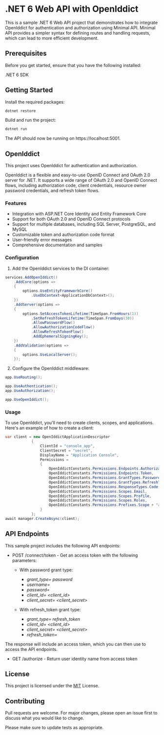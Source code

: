 # .NET 6 Web API with OpenIddict

This is a sample .NET 6 Web API project that demonstrates how to integrate OpenIddict for authentication and authorization using Minimal API.
Minimal API provides a simpler syntax for defining routes and handling requests, which can lead to more efficient development.


## Prerequisites
Before you get started, ensure that you have the following installed:

.NET 6 SDK

## Getting Started

Install the required packages:

```bash
dotnet restore
```
Build and run the project:

```bash
dotnet run
```
The API should now be running on https://localhost:5001.

## OpenIddict
This project uses OpenIddict for authentication and authorization. 

OpenIddict is a flexible and easy-to-use OpenID Connect and OAuth 2.0 server for .NET. 
It supports a wide range of OAuth 2.0 and OpenID Connect flows, including authorization code, client credentials, resource owner password credentials, and refresh token flows.

### Features
- Integration with ASP.NET Core Identity and Entity Framework Core 
- Support for both OAuth 2.0 and OpenID Connect protocols
- Support for multiple databases, including SQL Server, PostgreSQL, and MySQL
- Customizable token and authorization code format
- User-friendly error messages
- Comprehensive documentation and samples


### Configuration
1. Add the OpenIddict services to the DI container:
```csharp
services.AddOpenIddict()
    .AddCore(options =>
    {
        options.UseEntityFrameworkCore()
            .UseDbContext<ApplicationDbContext>();
    })
    .AddServer(options =>
    {
        options.SetAccessTokenLifetime(TimeSpan.FromHours(1))
            .SetRefreshTokenLifetime(TimeSpan.FromDays(30))
            .AllowPasswordFlow()
            .AllowAuthorizationCodeFlow()
            .AllowRefreshTokenFlow()
            .AddEphemeralSigningKey();
    })
    .AddValidation(options =>
    {
        options.UseLocalServer();
    });
```
2. Configure the OpenIddict middleware:
```csharp
app.UseRouting();

app.UseAuthentication();
app.UseAuthorization();

app.UseOpenIddict();
```
### Usage
To use OpenIddict, you'll need to create clients, scopes, and applications. Here's an example of how to create a client:
```csharp
var client = new OpenIddictApplicationDescriptor
            {
                ClientId = "console_app",
                ClientSecret = "secret",
                DisplayName = "Application Console",
                Permissions =
                {
                    OpenIddictConstants.Permissions.Endpoints.Authorization,
                    OpenIddictConstants.Permissions.Endpoints.Token,
                    OpenIddictConstants.Permissions.GrantTypes.Password,
                    OpenIddictConstants.Permissions.GrantTypes.RefreshToken,
                    OpenIddictConstants.Permissions.ResponseTypes.Code,
                    OpenIddictConstants.Permissions.Scopes.Email,
                    OpenIddictConstants.Permissions.Scopes.Profile,
                    OpenIddictConstants.Permissions.Scopes.Roles,
                    OpenIddictConstants.Permissions.Prefixes.Scope + "api1"
                }
            };
await manager.CreateAsync(client);
```

## API Endpoints
This sample project includes the following API endpoints:


- POST /connect/token - Get an access token with the following parameters:
    - With password grant type:
        - *grant_type= password*
        - *username= <your username>*
        - *password= <your password>*
        - *client_id= <client_id>*
        - *client_secret= <client_secret>*

    - With refresh_token grant type:
        - *grant_type= refresh_token*
        - *client_id= <client_id>*
        - *client_secret= <client_secret>*
        - *refresh_token= <your refresh_token>*

The response will include an access token, which you can then use to access the API endpoints.

- GET /authorize - Return user identity name from access token


## License
This project is licensed under the [MIT](https://choosealicense.com/licenses/mit/) License.


## Contributing

Pull requests are welcome. For major changes, please open an issue first
to discuss what you would like to change.

Please make sure to update tests as appropriate.
